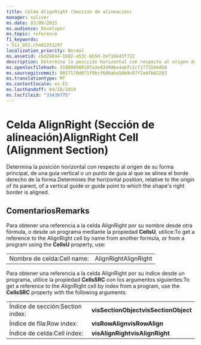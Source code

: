 ```yaml
---
title: Celda AlignRight (Sección de alineación)
manager: soliver
ms.date: 03/09/2015
ms.audience: Developer
ms.topic: reference
f1_keywords:
- Vis_DSS.chm82251297
localization_priority: Normal
ms.assetid: c6d298a4-1602-a53c-bb5d-2ef16b43f722
description: Determina la posición horizontal con respecto al origen de su forma principal, de una guía vertical o un punto de guía al que se alinea el borde derecho de la forma.
ms.openlocfilehash: 558808908107a3e42d9d6e4a6fc1cf177150edb9
ms.sourcegitcommit: 8657170d071f9bcf680aba50b9c07f2a4fb82283
ms.translationtype: MT
ms.contentlocale: es-ES
ms.lasthandoff: 04/28/2019
ms.locfileid: "33439775"
---
```

# <a name="alignright-cell-alignment-section"></a><span data-ttu-id="ace5f-103">Celda AlignRight (Sección de alineación)</span><span class="sxs-lookup"><span data-stu-id="ace5f-103">AlignRight Cell (Alignment Section)</span></span>

<span data-ttu-id="ace5f-104">Determina la posición horizontal con respecto al origen de su forma principal, de una guía vertical o un punto de guía al que se alinea el borde derecho de la forma.</span><span class="sxs-lookup"><span data-stu-id="ace5f-104">Determines the horizontal position, relative to the origin of its parent, of a vertical guide or guide point to which the shape's right border is aligned.</span></span>
  
## <a name="remarks"></a><span data-ttu-id="ace5f-105">Comentarios</span><span class="sxs-lookup"><span data-stu-id="ace5f-105">Remarks</span></span>

<span data-ttu-id="ace5f-106">Para obtener una referencia a la celda AlignRight por su nombre desde otra fórmula, o desde un programa mediante la propiedad
 **CellsU**, utilice:</span><span class="sxs-lookup"><span data-stu-id="ace5f-106">To get a reference to the AlignRight cell by name from another formula, or from a program using the **CellsU** property, use:</span></span> 
  
|||
|:-----|:-----|
| <span data-ttu-id="ace5f-107">Nombre de celda:</span><span class="sxs-lookup"><span data-stu-id="ace5f-107">Cell name:</span></span>  <br/> | <span data-ttu-id="ace5f-108">AlignRight</span><span class="sxs-lookup"><span data-stu-id="ace5f-108">AlignRight</span></span>  <br/> |
   
<span data-ttu-id="ace5f-109">Para obtener una referencia a la celda AlignRight por su índice desde un programa, utilice la propiedad **CellsSRC** con los argumentos siguientes:</span><span class="sxs-lookup"><span data-stu-id="ace5f-109">To get a reference to the AlignRight cell by index from a program, use the **CellsSRC** property with the following arguments:</span></span> 
  
|||
|:-----|:-----|
| <span data-ttu-id="ace5f-110">Índice de sección:</span><span class="sxs-lookup"><span data-stu-id="ace5f-110">Section index:</span></span>  <br/> |<span data-ttu-id="ace5f-111">**visSectionObject**</span><span class="sxs-lookup"><span data-stu-id="ace5f-111">**visSectionObject**</span></span> <br/> |
| <span data-ttu-id="ace5f-112">Índice de fila:</span><span class="sxs-lookup"><span data-stu-id="ace5f-112">Row index:</span></span>  <br/> |<span data-ttu-id="ace5f-113">**visRowAlign**</span><span class="sxs-lookup"><span data-stu-id="ace5f-113">**visRowAlign**</span></span> <br/> |
| <span data-ttu-id="ace5f-114">Índice de celda:</span><span class="sxs-lookup"><span data-stu-id="ace5f-114">Cell index:</span></span>  <br/> |<span data-ttu-id="ace5f-115">**visAlignRight**</span><span class="sxs-lookup"><span data-stu-id="ace5f-115">**visAlignRight**</span></span> <br/> |
   

